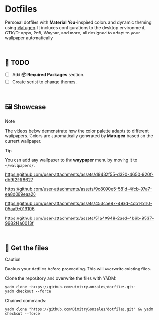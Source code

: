 # Dotfiles

Personal dotfiles with **Material You**-inspired colors and dynamic theming using [Matugen](https://github.com/InioX/matugen). It includes configurations to the desktop environment, GTK/Qt apps, Rofi, Waybar, and more, all designed to adapt to your wallpaper automatically.

<br>

## 📝 TODO

- [ ] Add **📦 Required Packages** section.
- [ ] Create script to change themes.

<br>

## 🖼️ Showcase

> [!NOTE]
> The videos below demonstrate how the color palette adapts to different wallpapers. Colors are automatically generated by **Matugen** based on the current wallpaper.

> [!TIP]
> You can add any wallpaper to the **waypaper** menu by moving it to `~/wallpapers/`.

https://github.com/user-attachments/assets/d9432f55-d390-4650-920f-db9f29ff8627

https://github.com/user-attachments/assets/9c8090e5-581d-4fcb-97a7-ea8d069eaa20

https://github.com/user-attachments/assets/453cbe87-498d-4cb1-b110-05aa9e019106

https://github.com/user-attachments/assets/51a40948-2aed-4b6b-8537-9982f4a0013f

<br>

## 📂 Get the files

> [!CAUTION]
> Backup your dotfiles before proceeding. This will overwrite existing files.

Clone the repository and overwrite the files with YADM:

```
yadm clone "https://github.com/DimitryGonzales/dotfiles.git"
yadm checkout --force
```

Chained commands:

```
yadm clone "https://github.com/DimitryGonzales/dotfiles.git" && yadm checkout --force
```
